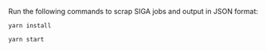 Run the following commands to scrap SIGA jobs and output in JSON format:

`yarn install`

`yarn start`